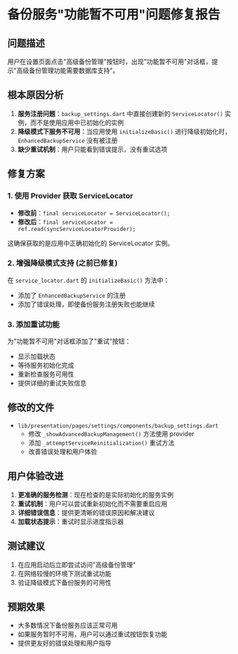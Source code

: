 # 备份服务"功能暂不可用"问题修复报告

## 问题描述
用户在设置页面点击"高级备份管理"按钮时，出现"功能暂不可用"对话框，提示"高级备份管理功能需要数据库支持"。

## 根本原因分析
1. **服务注册问题**：`backup_settings.dart` 中直接创建新的 `ServiceLocator()` 实例，而不是使用应用中已初始化的实例
2. **降级模式下服务不可用**：当应用使用 `initializeBasic()` 进行降级初始化时，`EnhancedBackupService` 没有被注册
3. **缺少重试机制**：用户只能看到错误提示，没有重试选项

## 修复方案

### 1. 使用 Provider 获取 ServiceLocator
- **修改前**：`final serviceLocator = ServiceLocator();`
- **修改后**：`final serviceLocator = ref.read(syncServiceLocatorProvider);`

这确保获取的是应用中正确初始化的 ServiceLocator 实例。

### 2. 增强降级模式支持 (之前已修复)
在 `service_locator.dart` 的 `initializeBasic()` 方法中：
- 添加了 `EnhancedBackupService` 的注册
- 添加了错误处理，即使备份服务注册失败也能继续

### 3. 添加重试功能
为"功能暂不可用"对话框添加了"重试"按钮：
- 显示加载状态
- 等待服务初始化完成
- 重新检查服务可用性
- 提供详细的重试失败信息

## 修改的文件
- `lib/presentation/pages/settings/components/backup_settings.dart`
  - 修改 `_showAdvancedBackupManagement()` 方法使用 provider
  - 添加 `_attemptServiceReinitialization()` 重试方法
  - 改善错误处理和用户体验

## 用户体验改进
1. **更准确的服务检测**：现在检查的是实际初始化的服务实例
2. **重试机制**：用户可以尝试重新初始化而不需要重启应用
3. **详细错误信息**：提供更清晰的错误原因和解决建议
4. **加载状态提示**：重试时显示进度指示器

## 测试建议
1. 在应用启动后立即尝试访问"高级备份管理"
2. 在网络较慢的环境下测试重试功能
3. 验证降级模式下备份服务的可用性

## 预期效果
- 大多数情况下备份服务应该正常可用
- 如果服务暂时不可用，用户可以通过重试按钮恢复功能
- 提供更友好的错误处理和用户指导
